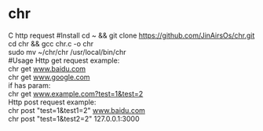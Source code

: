 # chr
C http request
#Install
cd ~ && git clone https://github.com/JinAirsOs/chr.git<br>
cd chr && gcc chr.c -o chr<br>
sudo mv ~/chr/chr /usr/local/bin/chr<br>
#Usage
Http get request example:<br>
chr get www.baidu.com<br>
chr get www.google.com<br>
if has param:<br>
chr get www.example.com?test=1&test=2<br>
Http post request example:<br>
chr post "test=1&test1=2" www.baidu.com<br>
chr post "test=1&test2=2" 127.0.0.1:3000<br>

